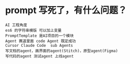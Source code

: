# prompt 写死了，有什么问题？
    AI 工程角度
    es6 的字符串模版 可以加上变量
    PromptTemplate 是AI项目的一个模块
    Agent 赛道里面 code Agent 既定成功
    Cursor Claude Code  sub Agents
    写文档的agent，画界面的agent(Stitch)，原型agent(Figma)
    写代码的agent 测试agent 上线agent